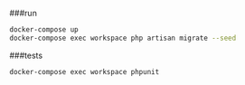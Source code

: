 

###run
```bash
docker-compose up
docker-compose exec workspace php artisan migrate --seed
```

###tests
```bash
docker-compose exec workspace phpunit
```